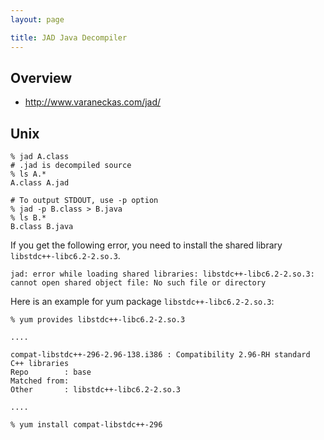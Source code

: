 ```yaml
---
layout: page

title: JAD Java Decompiler
---
```


## Overview

* <http://www.varaneckas.com/jad/>

## Unix

    % jad A.class
    # .jad is decompiled source
    % ls A.*
    A.class A.jad

    # To output STDOUT, use -p option
    % jad -p B.class > B.java
    % ls B.*
    B.class B.java

If you get the following error, you need to install the shared library `libstdc++-libc6.2-2.so.3`.

    jad: error while loading shared libraries: libstdc++-libc6.2-2.so.3: cannot open shared object file: No such file or directory

Here is an example for yum package `libstdc++-libc6.2-2.so.3`:

    % yum provides libstdc++-libc6.2-2.so.3

    ....

    compat-libstdc++-296-2.96-138.i386 : Compatibility 2.96-RH standard C++ libraries
    Repo        : base
    Matched from:
    Other       : libstdc++-libc6.2-2.so.3

    ....

    % yum install compat-libstdc++-296

